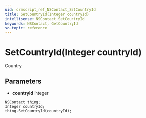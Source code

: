 ```yaml
---
uid: crmscript_ref_NSContact_SetCountryId
title: SetCountryId(Integer countryId)
intellisense: NSContact.SetCountryId
keywords: NSContact, GetCountryId
so.topic: reference
---
```


# SetCountryId(Integer countryId)

Country

## Parameters

* **countryId** Integer

```crmscript
NSContact thing;
Integer countryId;
thing.SetCountryId(countryId);
```

